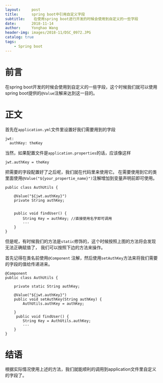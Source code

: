 ```yaml
---
layout:     post
title:      spring boot中引用自定义字段
subtitle:    在使用spring boot进行开发的时候会使用到自定义的一些字段
date:       2018-11-14
author:     Yonghao Wang
header-img: images/2018-11/DSC_0972.JPG
catalog: true
tags:
    - Spring boot
---
```

# 前言

 在spring boot开发的时候会使用到自定义的一些字段，这个时候我们就可以使用spring boot提供的` @Value `注解来达到这一目的。

# 正文
首先在` application.yml `文件里设置好我们需要用到的字段
```
jwt:
  authKey: theKey 
```
当然，如果配置文件是` application.properties `的话，应该像这样
```
jwt.authKey = theKey 
```
把需要的字段配置好了之后呢，我们就在代码里来使用它。
在需要使用到它的类里面使用` @Value("${your_propertie_name}") `注解增加到变量声明前即可使用。
```
public class AuthUtils {

    @Value("${jwt.authKey}")
    private String authKey;


    public void findUser() {
        String Key = authKey; //直接使用名字即可调用
        ···
    }
}
```

但是呢，有时候我们的方法是` static `修饰的，这个时候按照上图的方法将会发现无法正确赋值了，
我们可以按照下边的方法来操作。  

首先记得在类名前使用` @Component ` 注解，然后使用` setAuthKey `方法来将我们需要的字段的值给传递进来。
```
@Component
public class AuthUtils {

    private static String authKey;

    @Value("${jwt.authKey}")
    public void setAuthKey(String authKey) {
        AuthUtils.authKey = authKey;

    }   
     public void findUser() {
        String Key = AuthUtils.authKey; 
        ···
    }
}
```

# 结语
根据实际情况使用上述的方法，我们就能顺利的调用到application文件里自定义的字段了。
